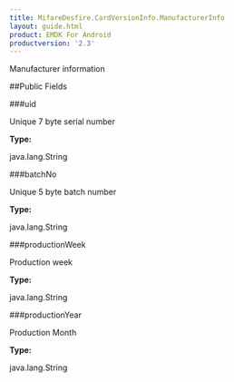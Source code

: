 ```yaml
---
title: MifareDesfire.CardVersionInfo.ManufacturerInfo
layout: guide.html
product: EMDK For Android
productversion: '2.3'
---
```


Manufacturer information

##Public Fields

###uid

Unique 7 byte serial number

**Type:**

java.lang.String

###batchNo

Unique 5 byte batch number

**Type:**

java.lang.String

###productionWeek

Production week

**Type:**

java.lang.String

###productionYear

Production Month

**Type:**

java.lang.String













